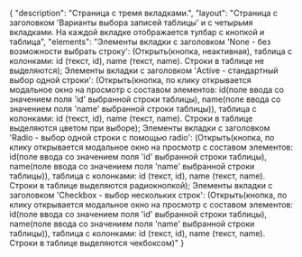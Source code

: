 {
"description": "Страница с тремя вкладками.",
"layout": "Страница с заголовком 'Варианты выбора записей таблицы' и с четырьмя вкладками. На каждой вкладке отображается тулбар с кнопкой и таблица",
"elements": 
"Элементы вкладки с заголовком 'None - без возможности выбрать строку': (Открыть(кнопка, неактивная), таблица с колонками: id (текст, id), name (текст, name). Строки в таблице не выделяются); 
Элементы вкладки с заголовком 'Active - стандартный выбор одной строки': (Открыть(кнопка, по клику открывается модальное окно на просмотр с составом элементов: id(поле ввода со значением поля 'id' выбранной строки таблицы), name(поле ввода со значением поля 'name' выбранной строки таблицы)), таблица с колонками: id (текст, id), name (текст, name). Строки в таблице выделяются цветом при выборе);
Элементы вкладки с заголовком 'Radio - выбор одной строки с помощью radio': (Открыть(кнопка, по клику открывается модальное окно на просмотр с составом элементов: id(поле ввода со значением поля 'id' выбранной строки таблицы), name(поле ввода со значением поля 'name' выбранной строки таблицы)), таблица с колонками: id (текст, id), name (текст, name). Строки в таблице выделяются радиокнопкой);
Элементы вкладки с заголовком 'Checkbox - выбор нескольких строк': (Открыть(кнопка, по клику открывается модальное окно на просмотр с составом элементов: id(поле ввода со значением поля 'id' выбранной строки таблицы), name(поле ввода со значением поля 'name' выбранной строки таблицы)), таблица с колонками: id (текст, id), name (текст, name). Строки в таблице выделяются чекбоксом)"
}